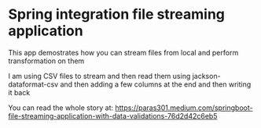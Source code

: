 # Spring integration file streaming application

This app demostrates how you can stream files from local and perform transformation on them

I am using CSV files to stream and then read them using jackson-dataformat-csv and then adding a few columns at the end and then writing it back

You can read the whole story at: https://paras301.medium.com/springboot-file-streaming-application-with-data-validations-76d2d42c6eb5